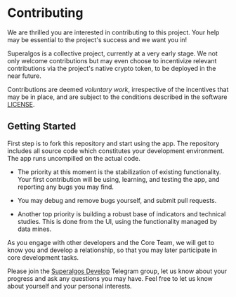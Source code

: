 # Contributing

We are thrilled you are interested in contributing to this project. Your help may be essential to the project's success and we want you in! 

Superalgos is a collective project, currently at a very early stage. We not only welcome contributions but may even choose to incentivize relevant contributions via the project's native crypto token, to be deployed in the near future.



Contributions are deemed _voluntary work_, irrespective of the incentives that may be in place, and are subject to the conditions described in the software [LICENSE](LICENSE).

## Getting Started

First step is to fork this repository and start using the app. The repository includes all source code which constitutes your development environment. The app runs uncompilled on the actual code.

* The priority at this moment is the stabilization of existing functionality. Your first contribution will be using, learning, and testing the app, and reporting any bugs you may find.

* You may debug and remove bugs yourself, and submit pull requests.

* Another top priority is building a robust base of indicators and technical studies. This is done from the UI, using the functionality managed by data mines.

As you engage with other developers and the Core Team, we will get to know you and develop a relationship, so that you may later participate in core development tasks.

Please join the [Superalgos Develop](https://t.me/superalgosdevelop) Telegram group, let us know about your progress and ask any questions you may have. Feel free to let us know about yourself and your personal interests.
